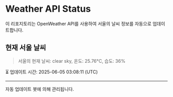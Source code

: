 
# Weather API Status

이 리포지토리는 OpenWeather API를 사용하여 서울의 날씨 정보를 자동으로 업데이트합니다.

## 현재 서울 날씨
> 서울의 현재 날씨: clear sky, 온도: 25.76°C, 습도: 36%

⏳ 업데이트 시간: 2025-06-05 03:08:11 (UTC)

---
자동 업데이트 봇에 의해 관리됩니다.

